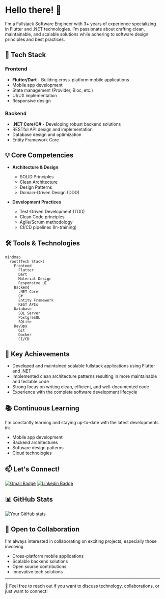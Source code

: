 # Hello there! 👋

I'm a Fullstack Software Engineer with 3+ years of experience specializing in Flutter and .NET technologies. I'm passionate about crafting clean, maintainable, and scalable solutions while adhering to software design principles and best practices.

## 🚀 Tech Stack

### Frontend
- **Flutter/Dart** - Building cross-platform mobile applications
- Mobile app development
- State management (Provider, Bloc, etc.)
- UI/UX implementation
- Responsive design

### Backend
- **.NET Core/C#** - Developing robust backend solutions
- RESTful API design and implementation
- Database design and optimization
- Entity Framework Core

## 💡 Core Competencies

- **Architecture & Design**
  - SOLID Principles
  - Clean Architecture
  - Design Patterns
  - Domain-Driven Design (DDD)

- **Development Practices**
  - Test-Driven Development (TDD)
  - Clean Code principles
  - Agile/Scrum methodology
  - CI/CD pipelines (In-training)

## 🛠️ Tools & Technologies

```mermaid
mindmap
  root(Tech Stack)
    Frontend
      Flutter
      Dart
      Material Design
      Responsive UI
    Backend
      .NET Core
      C#
      Entity Framework
      REST APIs
    Database
      SQL Server
      PostgreSQL
      SQLite
    DevOps
      Git
      Docker
      CI/CD
```

## 🌟 Key Achievements

- Developed and maintained scalable fullstack applications using Flutter and .NET
- Implemented clean architecture patterns resulting in more maintainable and testable code
- Strong focus on writing clean, efficient, and well-documented code
- Experience with the complete software development lifecycle

## 📚 Continuous Learning

I'm constantly learning and staying up-to-date with the latest developments in:
- Mobile app development
- Backend architectures
- Software design patterns
- Cloud technologies

## 📫 Let's Connect!

[![Gmail Badge](https://img.shields.io/badge/noel.srocha93@gmail.com-D14836?style=for-the-badge&logo=outlook&logoColor=white)](mailto:noel.srocha93@gmail.com)
[![Linkedin Badge](https://img.shields.io/badge/manoel_de_souza_rocha_neto-0077B5?style=for-the-badge&logo=linkedin&logoColor=white)](https://www.linkedin.com/in/noelsrocha93/)

## 📊 GitHub Stats

![Your GitHub stats](https://github-readme-stats.vercel.app/api?username=noel-srocha&show_icons=true&theme=radical)

## 🤝 Open to Collaboration

I'm always interested in collaborating on exciting projects, especially those involving:
- Cross-platform mobile applications
- Scalable backend solutions
- Open source contributions
- Innovative tech solutions

---

💬 Feel free to reach out if you want to discuss technology, collaborations, or just want to connect!


